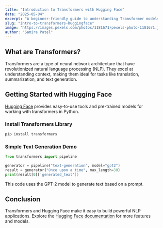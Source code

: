 ```yaml
---
title: "Introduction to Transformers with Hugging Face"
date: "2025-05-04"
excerpt: "A beginner-friendly guide to understanding Transformer models and using Hugging Face for NLP tasks."
slug: "intro-to-transformers-huggingface"
image: "https://images.pexels.com/photos/1181671/pexels-photo-1181671.jpeg"
author: "Samira Patel"
---
```


## What are Transformers?

Transformers are a type of neural network architecture that have revolutionized natural language processing (NLP). They excel at understanding context, making them ideal for tasks like translation, summarization, and text generation.

## Getting Started with Hugging Face

[Hugging Face](https://huggingface.co/) provides easy-to-use tools and pre-trained models for working with transformers in Python.

### Install Transformers Library

```bash
pip install transformers
```

### Simple Text Generation Demo

```python
from transformers import pipeline

generator = pipeline("text-generation", model="gpt2")
result = generator("Once upon a time", max_length=30)
print(result[0]['generated_text'])
```

This code uses the GPT-2 model to generate text based on a prompt.

## Conclusion

Transformers and Hugging Face make it easy to build powerful NLP applications. Explore the [Hugging Face documentation](https://huggingface.co/docs/transformers/) for more features and models.
